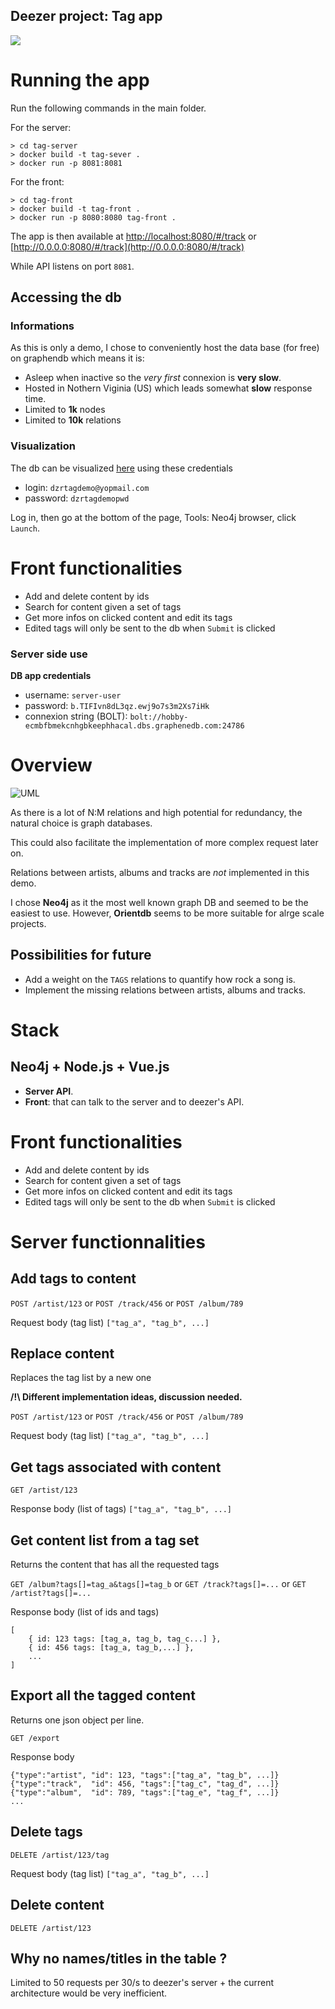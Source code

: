 Deezer project: **Tag app**
---

![](https://i.imgur.com/DVSVBER.png)

# Running the app

Run the following commands in the main folder.

For the server:
```
> cd tag-server
> docker build -t tag-sever .
> docker run -p 8081:8081
```

For the front:
```
> cd tag-front
> docker build -t tag-front .
> docker run -p 8080:8080 tag-front .
```

The app is then available at [http://localhost:8080/#/track](http://localhost:8080/#/track) or [http://0.0.0.0:8080/#/track](http://0.0.0.0:8080/#/track)

While API listens on port `8081`.

## Accessing the db

### Informations

As this is only a demo, I chose to conveniently host the data base (for free) on graphendb which means it is:
* Asleep when inactive so the *very first* connexion is **very slow**.
* Hosted in Nothern Viginia (US) which leads somewhat **slow** response time.
* Limited to **1k** nodes
* Limited to **10k** relations

### Visualization

The db can be visualized [here](https://app.graphenedb.com/dbs/dzrtagdemo/overview) using these credentials
* login:    `dzrtagdemo@yopmail.com`
* password: `dzrtagdemopwd`

Log in, then go at the bottom of the page, Tools: Neo4j browser, click `Launch`.


# Front functionalities
* Add and delete content by ids
* Search for content given a set of tags
* Get more infos on clicked content and edit its tags
* Edited tags will only be sent to the db when `Submit` is clicked


### Server side use

**DB app credentials**
* username: `server-user`
* password: `b.TIFIvn8dL3qz.ewj9o7s3m2Xs7iHk`
* connexion string (BOLT): `bolt://hobby-ecmbfbmekcnhgbkeephhacal.dbs.graphenedb.com:24786`


# Overview

<!-- ![UML](.\UML.png) -->
![UML](https://i.imgur.com/OL5et8p.png)

As there is a lot of N:M relations and high potential for redundancy, the natural choice is graph databases. 

This could also facilitate the implementation of more complex request later on.

Relations between artists, albums and tracks are _not_ implemented in this demo.

I chose **Neo4j** as it the most well known graph DB and seemed to be the easiest to use. However, **Orientdb** seems to be more suitable for alrge scale projects.

## Possibilities for future

* Add a weight on the `TAGS` relations to quantify how rock a song is.
* Implement the missing relations between artists, albums and tracks.

# Stack

## Neo4j + Node.js + Vue.js

* **Server API**. 
* **Front**: that can talk to the server and to deezer's API.


# Front functionalities
* Add and delete content by ids
* Search for content given a set of tags
* Get more infos on clicked content and edit its tags
* Edited tags will only be sent to the db when `Submit` is clicked


# Server functionnalities

## Add tags to content

`POST /artist/123` or `POST /track/456` or `POST /album/789`

Request body (tag list) `["tag_a", "tag_b", ...]`

## Replace content

Replaces the tag list by a new one

**/!\ Different implementation ideas, discussion needed.**

`POST /artist/123` or `POST /track/456` or `POST /album/789`

Request body (tag list) `["tag_a", "tag_b", ...]`


## Get tags associated with content

`GET /artist/123`

Response body (list of tags) `["tag_a", "tag_b", ...]`

## Get content list from a tag set

Returns the content that has all the requested tags

`GET /album?tags[]=tag_a&tags[]=tag_b` or `GET /track?tags[]=...` or `GET /artist?tags[]=...`

Response body (list of ids and tags) 
```
[
    { id: 123 tags: [tag_a, tag_b, tag_c...] },
    { id: 456 tags: [tag_a, tag_b,...] },
    ...
]
```

## Export all the tagged content

Returns one json object per line.

`GET /export`

Response body
```
{"type":"artist", "id": 123, "tags":["tag_a", "tag_b", ...]}
{"type":"track",  "id": 456, "tags":["tag_c", "tag_d", ...]}
{"type":"album",  "id": 789, "tags":["tag_e", "tag_f", ...]}
...
```


## Delete tags

`DELETE /artist/123/tag`

Request body (tag list) `["tag_a", "tag_b", ...]`

## Delete content

`DELETE /artist/123`

## Why no names/titles in the table ?

Limited to 50 requests per 30/s to deezer's server + the current architecture would be very inefficient.

